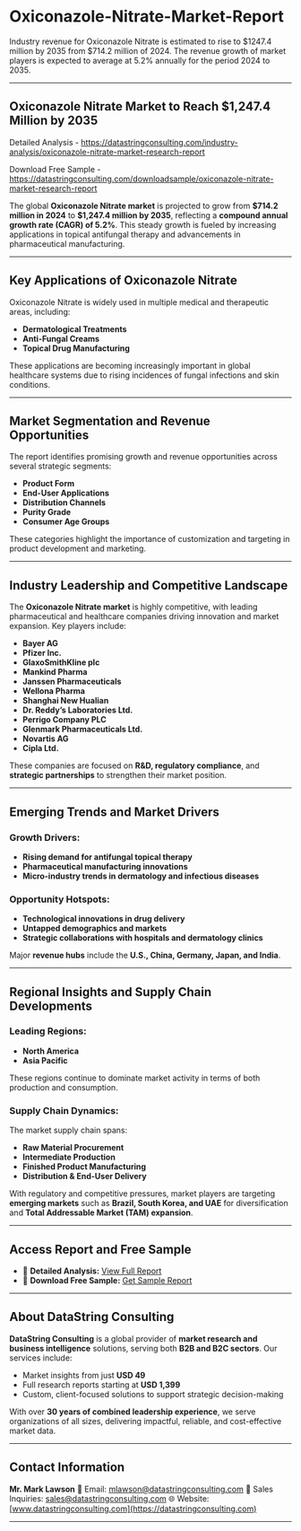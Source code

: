 # Oxiconazole-Nitrate-Market-Report

Industry revenue for Oxiconazole Nitrate is estimated to rise to $1247.4 million by 2035 from $714.2 million of 2024. The revenue growth of market players is expected to average at 5.2% annually for the period 2024 to 2035.

---

## **Oxiconazole Nitrate Market to Reach \$1,247.4 Million by 2035**

Detailed Analysis - https://datastringconsulting.com/industry-analysis/oxiconazole-nitrate-market-research-report

Download Free Sample - https://datastringconsulting.com/downloadsample/oxiconazole-nitrate-market-research-report

The global **Oxiconazole Nitrate market** is projected to grow from **\$714.2 million in 2024** to **\$1,247.4 million by 2035**, reflecting a **compound annual growth rate (CAGR) of 5.2%**. This steady growth is fueled by increasing applications in topical antifungal therapy and advancements in pharmaceutical manufacturing.

---

## **Key Applications of Oxiconazole Nitrate**

Oxiconazole Nitrate is widely used in multiple medical and therapeutic areas, including:

* **Dermatological Treatments**
* **Anti-Fungal Creams**
* **Topical Drug Manufacturing**

These applications are becoming increasingly important in global healthcare systems due to rising incidences of fungal infections and skin conditions.

---

## **Market Segmentation and Revenue Opportunities**

The report identifies promising growth and revenue opportunities across several strategic segments:

* **Product Form**
* **End-User Applications**
* **Distribution Channels**
* **Purity Grade**
* **Consumer Age Groups**

These categories highlight the importance of customization and targeting in product development and marketing.

---

## **Industry Leadership and Competitive Landscape**

The **Oxiconazole Nitrate market** is highly competitive, with leading pharmaceutical and healthcare companies driving innovation and market expansion. Key players include:

* **Bayer AG**
* **Pfizer Inc.**
* **GlaxoSmithKline plc**
* **Mankind Pharma**
* **Janssen Pharmaceuticals**
* **Wellona Pharma**
* **Shanghai New Hualian**
* **Dr. Reddy’s Laboratories Ltd.**
* **Perrigo Company PLC**
* **Glenmark Pharmaceuticals Ltd.**
* **Novartis AG**
* **Cipla Ltd.**

These companies are focused on **R\&D, regulatory compliance**, and **strategic partnerships** to strengthen their market position.

---

## **Emerging Trends and Market Drivers**

### **Growth Drivers:**

* **Rising demand for antifungal topical therapy**
* **Pharmaceutical manufacturing innovations**
* **Micro-industry trends in dermatology and infectious diseases**

### **Opportunity Hotspots:**

* **Technological innovations in drug delivery**
* **Untapped demographics and markets**
* **Strategic collaborations with hospitals and dermatology clinics**

Major **revenue hubs** include the **U.S., China, Germany, Japan, and India**.

---

## **Regional Insights and Supply Chain Developments**

### **Leading Regions:**

* **North America**
* **Asia Pacific**

These regions continue to dominate market activity in terms of both production and consumption.

### **Supply Chain Dynamics:**

The market supply chain spans:

* **Raw Material Procurement**
* **Intermediate Production**
* **Finished Product Manufacturing**
* **Distribution & End-User Delivery**

With regulatory and competitive pressures, market players are targeting **emerging markets** such as **Brazil, South Korea, and UAE** for diversification and **Total Addressable Market (TAM) expansion**.

---

## **Access Report and Free Sample**

* 📘 **Detailed Analysis:** [View Full Report](https://datastringconsulting.com/industry-analysis/oxiconazole-nitrate-market-research-report)
* 📄 **Download Free Sample:** [Get Sample Report](https://datastringconsulting.com/downloadsample/oxiconazole-nitrate-market-research-report)

---

## **About DataString Consulting**

**DataString Consulting** is a global provider of **market research and business intelligence** solutions, serving both **B2B and B2C sectors**. Our services include:

* Market insights from just **USD 49**
* Full research reports starting at **USD 1,399**
* Custom, client-focused solutions to support strategic decision-making

With over **30 years of combined leadership experience**, we serve organizations of all sizes, delivering impactful, reliable, and cost-effective market data.

---

## **Contact Information**

**Mr. Mark Lawson**
📧 Email: [mlawson@datastringconsulting.com](mailto:mlawson@datastringconsulting.com)
📧 Sales Inquiries: [sales@datastringconsulting.com](mailto:sales@datastringconsulting.com)
🌐 Website: [www.datastringconsulting.com](https://datastringconsulting.com)

---
